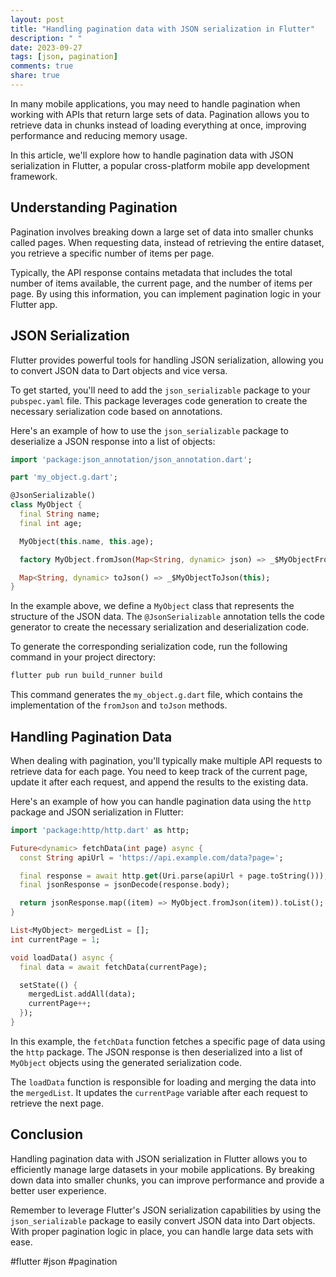 ```yaml
---
layout: post
title: "Handling pagination data with JSON serialization in Flutter"
description: " "
date: 2023-09-27
tags: [json, pagination]
comments: true
share: true
---
```


In many mobile applications, you may need to handle pagination when working with APIs that return large sets of data. Pagination allows you to retrieve data in chunks instead of loading everything at once, improving performance and reducing memory usage.

In this article, we'll explore how to handle pagination data with JSON serialization in Flutter, a popular cross-platform mobile app development framework.

## Understanding Pagination

Pagination involves breaking down a large set of data into smaller chunks called pages. When requesting data, instead of retrieving the entire dataset, you retrieve a specific number of items per page.

Typically, the API response contains metadata that includes the total number of items available, the current page, and the number of items per page. By using this information, you can implement pagination logic in your Flutter app.

## JSON Serialization

Flutter provides powerful tools for handling JSON serialization, allowing you to convert JSON data to Dart objects and vice versa.

To get started, you'll need to add the `json_serializable` package to your `pubspec.yaml` file. This package leverages code generation to create the necessary serialization code based on annotations.

Here's an example of how to use the `json_serializable` package to deserialize a JSON response into a list of objects:

```dart
import 'package:json_annotation/json_annotation.dart';

part 'my_object.g.dart';

@JsonSerializable()
class MyObject {
  final String name;
  final int age;

  MyObject(this.name, this.age);

  factory MyObject.fromJson(Map<String, dynamic> json) => _$MyObjectFromJson(json);

  Map<String, dynamic> toJson() => _$MyObjectToJson(this);
}
```

In the example above, we define a `MyObject` class that represents the structure of the JSON data. The `@JsonSerializable` annotation tells the code generator to create the necessary serialization and deserialization code.

To generate the corresponding serialization code, run the following command in your project directory:

```bash
flutter pub run build_runner build
```

This command generates the `my_object.g.dart` file, which contains the implementation of the `fromJson` and `toJson` methods.

## Handling Pagination Data

When dealing with pagination, you'll typically make multiple API requests to retrieve data for each page. You need to keep track of the current page, update it after each request, and append the results to the existing data.

Here's an example of how you can handle pagination data using the `http` package and JSON serialization in Flutter:

```dart
import 'package:http/http.dart' as http;

Future<dynamic> fetchData(int page) async {
  const String apiUrl = 'https://api.example.com/data?page=';

  final response = await http.get(Uri.parse(apiUrl + page.toString()));
  final jsonResponse = jsonDecode(response.body);

  return jsonResponse.map((item) => MyObject.fromJson(item)).toList();
}

List<MyObject> mergedList = [];
int currentPage = 1;

void loadData() async {
  final data = await fetchData(currentPage);

  setState(() {
    mergedList.addAll(data);
    currentPage++;
  });
}
```

In this example, the `fetchData` function fetches a specific page of data using the `http` package. The JSON response is then deserialized into a list of `MyObject` objects using the generated serialization code.

The `loadData` function is responsible for loading and merging the data into the `mergedList`. It updates the `currentPage` variable after each request to retrieve the next page.

## Conclusion

Handling pagination data with JSON serialization in Flutter allows you to efficiently manage large datasets in your mobile applications. By breaking down data into smaller chunks, you can improve performance and provide a better user experience.

Remember to leverage Flutter's JSON serialization capabilities by using the `json_serializable` package to easily convert JSON data into Dart objects. With proper pagination logic in place, you can handle large data sets with ease.

#flutter #json #pagination